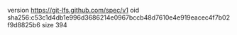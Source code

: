version https://git-lfs.github.com/spec/v1
oid sha256:c53c1d4db1e996d3686214e0967bccb48d7610e4e919eacec4f7b02f9d8825b6
size 394
